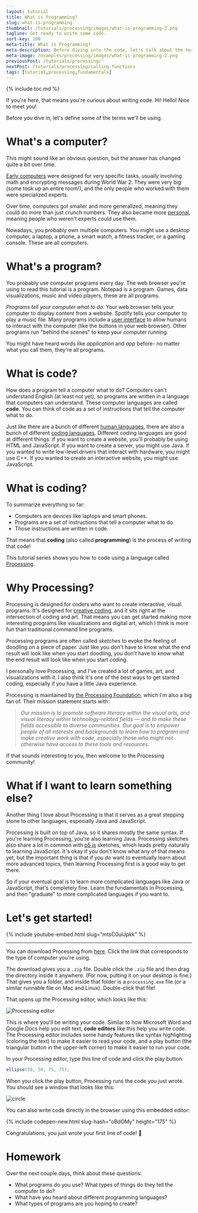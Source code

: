 ```yaml
---
layout: tutorial
title: What is Programming?
slug: what-is-programming
thumbnail: /tutorials/processing/images/what-is-programming-2.png
tagline: Get ready to write some code.
sort-key: 100
meta-title: What is Programming?
meta-description: Before diving into the code, let's talk about the terms we'll be using.
meta-image: /examples/processing/images/what-is-programming-2.png
previousPost: /tutorials/processing/
nextPost: /tutorials/processing/calling-functions
tags: [tutorial,processing,fundamentals]
---
```


{% include toc.md %}

If you're here, that means you're curious about writing code. Hi! Hello! Nice to meet you!

Before you dive in, let's define some of the terms we'll be using.

# What's a computer?

This might sound like an obvious question, but the answer has changed quite a bit over time.

[Early computers](https://en.wikipedia.org/wiki/Category:Early_computers) were designed for very specific tasks, usually involving math and encrypting messages during World War 2. They were very big (some took up an entire room!), and the only people who worked with them were specialized experts.

Over time, computers got smaller and more generalized, meaning they could do more than just crunch numbers. They also became more [personal](https://en.wikipedia.org/wiki/Personal_computer), meaning people who weren't experts could use them.

Nowadays, you probably own multiple computers. You might use a desktop computer, a laptop, a phone, a smart watch, a fitness tracker, or a gaming console. These are all computers.

# What's a program?

You probably use computer programs every day. The web browser you're using to read this tutorial is a program. Notepad is a program. Games, data visualizations, music and video players, these are all programs.

*Programs tell your computer what to do.* Your web browser tells your computer to display content from a website. Spotify tells your computer to play a music file. Many programs include a [user interface](https://en.wikipedia.org/wiki/User_interface) to allow humans to interact with the computer (like the buttons in your web browser). Other programs run "behind the scenes" to keep your computer running.

You might have heard words like *application* and *app* before- no matter what you call them, they're all programs.

# What is code?

How does a program tell a computer what to do? Computers can't understand English (at least not yet), so programs are written in a language that computers can understand. These computer languages are called **code**. You can think of code as a set of instructions that tell the computer what to do.

Just like there are a bunch of different [human languages](https://en.wikipedia.org/wiki/List_of_languages_by_number_of_native_speakers), there are also a bunch of different [coding languages](https://en.wikipedia.org/wiki/List_of_programming_languages). Different coding languages are good at different things: if you want to create a website, you'll probably be using HTML and JavaScript. If you want to create a server, you might use Java. If you wanted to write low-level drivers that interact with hardware, you might use C++. If you wanted to create an interactive website, you might use JavaScript.

# What is coding?

To summarize everything so far:

- Computers are devices like laptops and smart phones.
- Programs are a set of instructions that tell a computer what to do.
- Those instructions are written in code.

That means that **coding** (also called **programming**) is the process of writing that code!

This tutorial series shows you how to code using a language called [Processing](https://processing.org/).

# Why Processing?

Processing is designed for coders who want to create interactive, visual programs. It's designed for [creative coding](https://en.wikipedia.org/wiki/Creative_coding), and it sits right at the intersection of coding and art. That means you can get started making more interesting programs like visualizations and digital art, which I think is more fun than traditional command line programs.

Processing programs are often called *sketches* to evoke the feeling of doodling on a piece of paper. Just like you don't have to know what the end result will look like when you start doodling, you don't have to know what the end result will look like when you start coding.

I personally love Processing, and I've created a lot of games, art, and visualizations with it. I also think it's one of the best ways to get started coding, especially if you have a little Java experience.

Processing is maintained by [the Processing Foundation](https://processingfoundation.org/), which I'm also a big fan of. Their mission statement starts with:

> *Our mission is to promote software literacy within the visual arts, and visual literacy within technology-related fields — and to make these fields accessible to diverse communities. Our goal is to empower people of all interests and backgrounds to learn how to program and make creative work with code, especially those who might not otherwise have access to these tools and resources.*

If that sounds interesting to you, then welcome to the Processing community!

# What if I want to learn something else?

Another thing I love about Processing is that it serves as a great stepping stone to other languages, especially Java and JavaScript.

Processing is built on top of Java, so it shares mostly the same syntax. If you're learning Processing, you're also learning Java. Processing sketches also share a lot in common with [p5.js](/tutorials/p5js) sketches, which leads pretty naturally to learning JavaScript. It's okay if you don't know what any of that means yet, but the important thing is that if you *do* want to eventually learn about more advanced topics, then learning Processing first is a good way to get there.

So if your eventual goal is to learn more complicated languages like Java or JavaScript, that's completely fine. Learn the fundamentals in Processing, and then "graduate" to more complicated languages if you want to.

# Let's get started!

{% include youtube-embed.html slug="mtsC0uIJpkk" %}

---

You can download Processing from [here](https://processing.org/download/). Click the link that corresponds to the type of computer you're using.

The download gives you a `.zip` file. Double click the `.zip` file and then drag the directory inside it anywhere. (For now, putting it on your desktop is fine.) That gives you a folder, and inside that folder is a `processing.exe` file (or a similar runnable file on Mac and Linux). Double-click that file!

That opens up the Processing editor, which looks like this:

![Processing editor](/tutorials/processing/images/what-is-programming-1.png)

This is where you'll be writing your code. Similar to how Microsoft Word and Google Docs help you edit text, **code editors** like this help you write code. The Processing editor includes some handy features like syntax highlighting (coloring the text) to make it easier to read your code, and a play button (the triangular button in the upper-left corner) to make it easier to run your code.

In your Processing editor, type this line of code and click the play button:

```java
ellipse(50, 50, 75, 75);
```

When you click the play button, Processing runs the code you just wrote. You should see a window that looks like this:

![circle](/tutorials/processing/images/hour-of-code-1.png)

You can also write code directly in the browser using this embedded editor:

{% include codepen-new.html slug-hash="oBdOMy" height="175" %}

Congratulations, you just wrote your first line of code! :tada:

# Homework

Over the next couple days, think about these questions:

- What programs do you use? What types of things do they tell the computer to do?
- What have you heard about different programming languages?
- What types of programs are you hoping to create?